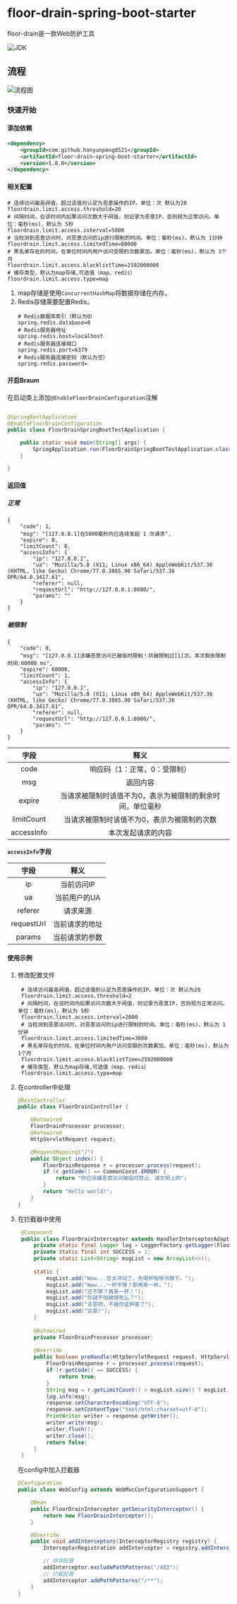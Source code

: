 # floor-drain-spring-boot-starter

floor-drain是一款Web防护工具

![JDK](https://img.shields.io/badge/JDK-1.8-green.svg)


## 流程

![流程图](https://s1.ax1x.com/2020/03/24/8qQdiQ.png)



### 快速开始

#### 添加依赖

```xml
<dependency>
    <groupId>com.github.hanyunpeng0521</groupId>
    <artifactId>floor-drain-spring-boot-starter</artifactId>
    <version>1.0.0</version>
</dependency>
```

#### 相关配置

```properties
# 连续访问最高阀值，超过该值则认定为恶意操作的IP。单位：次 默认为20
floordrain.limit.access.threshold=20
# 间隔时间，在该时间内如果访问次数大于阀值，则记录为恶意IP，否则视为正常访问。单位：毫秒(ms)，默认为 5秒
floordrain.limit.access.interval=5000
# 当检测到恶意访问时，对恶意访问的ip进行限制的时间。单位：毫秒(ms)，默认为 1分钟
floordrain.limit.access.limitedTime=60000
# 黑名单存在的时间，在单位时间内用户访问受限的次数累加。单位：毫秒(ms)，默认为 1个月
floordrain.limit.access.blacklistTime=2592000000
# 缓存类型，默认为map存储,可选值（map、redis）
floordrain.limit.access.type=map
```
1. map存储是使用`ConcurrentHashMap`将数据存储在内存。
2. Redis存储需要配置Redis。
    ```properties
    # Redis数据库索引（默认为0）
    spring.redis.database=0  
    # Redis服务器地址
    spring.redis.host=localhost
    # Redis服务器连接端口
    spring.redis.port=6379  
    # Redis服务器连接密码（默认为空）
    spring.redis.password=
    ```

#### 开启Braum

在启动类上添加`@EnableFloorDrainConfiguration`注解

```java

@SpringBootApplication
@EnableFloorDrainConfiguration
public class FloorDrainSpringBootTestApplication {

    public static void main(String[] args) {
        SpringApplication.run(FloorDrainSpringBootTestApplication.class, args);
    }

}
```

#### 返回值

##### 正常
```text
{
	"code": 1,
	"msg": "[127.0.0.1]在5000毫秒内已连续发起 1 次请求",
	"expire": 0,
	"limitCount": 0,
	"accessInfo": {
		"ip": "127.0.0.1",
		"ua": "Mozilla/5.0 (X11; Linux x86_64) AppleWebKit/537.36 (KHTML, like Gecko) Chrome/77.0.3865.90 Safari/537.36 OPR/64.0.3417.61",
		"referer": null,
		"requestUrl": "http://127.0.0.1:8080/",
		"params": ""
	}
}
```

##### 被限制
```text
{
	"code": 0,
	"msg": "[127.0.0.1]涉嫌恶意访问已被临时限制！共被限制过[1]次，本次剩余限制时间:60000 ms",
	"expire": 60000,
	"limitCount": 1,
	"accessInfo": {
		"ip": "127.0.0.1",
		"ua": "Mozilla/5.0 (X11; Linux x86_64) AppleWebKit/537.36 (KHTML, like Gecko) Chrome/77.0.3865.90 Safari/537.36 OPR/64.0.3417.61",
		"referer": null,
		"requestUrl": "http://127.0.0.1:8080/",
		"params": ""
	}
}
```

| 字段  | 释义 |
| :------------: | :------------: |
| code | 响应码（1：正常，0：受限制） |
| msg | 返回内容 |
| expire | 当请求被限制时该值不为0，表示为被限制的剩余时间，单位毫秒 |
| limitCount | 当请求被限制时该值不为0，表示为被限制的次数 |
| accessInfo | 本次发起请求的内容 |

**`accessInfo`字段**

| 字段  | 释义 |
| :------------: | :------------: |
| ip | 当前访问IP |
| ua | 当前用户的UA |
| referer | 请求来源 |
| requestUrl | 当前请求的地址 |
| params | 当前请求的参数 |

#### 使用示例

1. 修改配置文件
    ```text
     # 连续访问最高阀值，超过该值则认定为恶意操作的IP。单位：次 默认为20
     floordrain.limit.access.threshold=2
     # 间隔时间，在该时间内如果访问次数大于阀值，则记录为恶意IP，否则视为正常访问。单位：毫秒(ms)，默认为 5秒
     floordrain.limit.access.interval=2000
     # 当检测到恶意访问时，对恶意访问的ip进行限制的时间。单位：毫秒(ms)，默认为 1分钟
     floordrain.limit.access.limitedTime=3000
     # 黑名单存在的时间，在单位时间内用户访问受限的次数累加。单位：毫秒(ms)，默认为 1个月
     floordrain.limit.access.blacklistTime=2592000000
     # 缓存类型，默认为map存储,可选值（map、redis）
     floordrain.limit.access.type=map
    ```
2. 在controller中处理
    ```java
    @RestController
    public class FloorDrainController {
    
        @Autowired
        FloorDrainProcessor processor;
        @Autowired
        HttpServletRequest request;
    
        @RequestMapping("/")
        public Object index() {
            FloorDrainResponse r = processor.process(request);
            if (r.getCode() == CommonConst.ERROR) {
                return "你已涉嫌恶意访问被临时禁止，请文明上网";
            }
            return "Hello world!";
        }
    }
    ```
3. 在拦截器中使用
    ```java
     @Component
     public class FloorDrainIntercepter extends HandlerInterceptorAdapter {
         private static final Logger log = LoggerFactory.getLogger(FloorDrainIntercepter.class);
         private static final int SUCCESS = 1;
         private static List<String> msgList = new ArrayList<>();
     
         static {
             msgList.add("Wow...您太冲动了，先喝杯咖啡冷静下。");
             msgList.add("Wow...一杯不够？那再来一杯。");
             msgList.add("还不够？再来一杯！");
             msgList.add("你就不怕被撑死么？");
             msgList.add("古恩吧，不接你这种客了");
             msgList.add("古恩!");
         }
     
         @Autowired
         private FloorDrainProcessor processor;
     
         @Override
         public boolean preHandle(HttpServletRequest request, HttpServletResponse response, Object handler) throws Exception {
             FloorDrainResponse r = processor.process(request);
             if (r.getCode() == SUCCESS) {
                 return true;
             }
             String msg = r.getLimitCount() > msgList.size() ? msgList.get(msgList.size() - 1) : msgList.get(r.getLimitCount() - 1);
             log.info(msg);
             response.setCharacterEncoding("UTF-8");
             response.setContentType("text/html;charset=utf-8");
             PrintWriter writer = response.getWriter();
             writer.write(msg);
             writer.flush();
             writer.close();
             return false;
         }
     }
    ```
    在config中加入拦截器
    ```java
    @Configuration
    public class WebConfig extends WebMvcConfigurationSupport {
    
        @Bean
        public FloorDrainIntercepter getSecurityInterceptor() {
            return new FloorDrainIntercepter();
        }
    
        @Override
        public void addInterceptors(InterceptorRegistry registry) {
            InterceptorRegistration addInterceptor = registry.addInterceptor(getSecurityInterceptor());
    
            // 排除配置
            addInterceptor.excludePathPatterns("/403");
            // 拦截配置
            addInterceptor.addPathPatterns("/**");
        }
    }
    ```